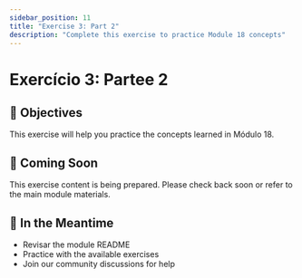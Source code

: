 ```yaml
---
sidebar_position: 11
title: "Exercise 3: Part 2"
description: "Complete this exercise to practice Module 18 concepts"
---
```


# Exercício 3: Partee 2

## 🎯 Objectives

This exercise will help you practice the concepts learned in Módulo 18.

## 📝 Coming Soon

This exercise content is being prepared. Please check back soon or refer to the main module materials.

## 🚀 In the Meantime

- Revisar the module README
- Practice with the available exercises
- Join our community discussions for help
